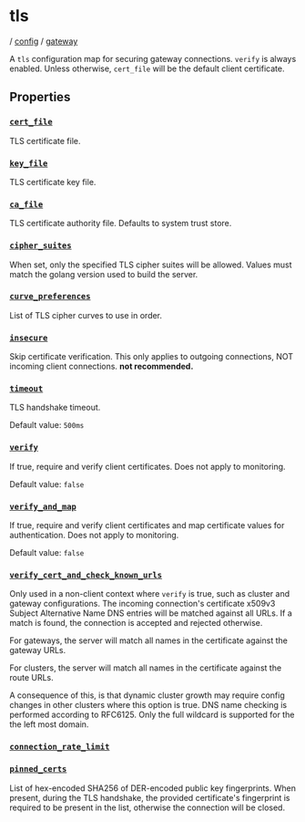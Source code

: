# tls

/ [config](/ref/config/index.md) / [gateway](/ref/config/config/gateway/index.md)

A `tls` configuration map for securing gateway connections. `verify`
is always enabled. Unless otherwise, `cert_file` will be the default
client certificate.

## Properties

### [`cert_file`](/ref/config/gateway/tls/cert_file/index.md)

TLS certificate file.

### [`key_file`](/ref/config/gateway/tls/key_file/index.md)

TLS certificate key file.

### [`ca_file`](/ref/config/gateway/tls/ca_file/index.md)

TLS certificate authority file. Defaults to system trust store.

### [`cipher_suites`](/ref/config/gateway/tls/cipher_suites/index.md)

When set, only the specified TLS cipher suites will be allowed. Values must match the golang version used to build the server.

### [`curve_preferences`](/ref/config/gateway/tls/curve_preferences/index.md)

List of TLS cipher curves to use in order.

### [`insecure`](/ref/config/gateway/tls/insecure/index.md)

Skip certificate verification. This only applies to outgoing connections, NOT incoming client connections. **not recommended.**

### [`timeout`](/ref/config/gateway/tls/timeout/index.md)

TLS handshake timeout.

Default value: `500ms`

### [`verify`](/ref/config/gateway/tls/verify/index.md)

If true, require and verify client certificates. Does not apply to monitoring.

Default value: `false`

### [`verify_and_map`](/ref/config/gateway/tls/verify_and_map/index.md)

If true, require and verify client certificates and map certificate values for authentication. Does not apply to monitoring.

Default value: `false`

### [`verify_cert_and_check_known_urls`](/ref/config/gateway/tls/verify_cert_and_check_known_urls/index.md)

Only used in a non-client context where `verify` is true, such as cluster and gateway configurations.
The incoming connection's certificate x509v3 Subject Alternative Name DNS entries will be matched against
all URLs. If a match is found, the connection is accepted and rejected otherwise.

For gateways, the server will match all names in the certificate against the gateway URLs.

For clusters, the server will match all names in the certificate against the route URLs.

A consequence of this, is that dynamic cluster growth may require config changes in other clusters where this
option is true. DNS name checking is performed according to RFC6125. Only the full wildcard is supported for the
the left most domain.

### [`connection_rate_limit`](/ref/config/gateway/tls/connection_rate_limit/index.md)

### [`pinned_certs`](/ref/config/gateway/tls/pinned_certs/index.md)

List of hex-encoded SHA256 of DER-encoded public key fingerprints. When present, during the TLS handshake, the
provided certificate's fingerprint is required to be present in the list, otherwise the connection will be
closed.
